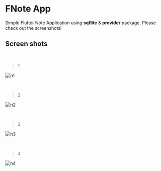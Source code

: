 # FNote App

Simple Flutter Note Application using **sqflite** & **provider** package. Please check out the screenshots!


## Screen shots
&nbsp;


>1
>
![n1](https://user-images.githubusercontent.com/88334469/168099181-547606bf-a702-410d-9ca2-d12bcbbd65c9.jpg)


&nbsp;



> 2
> 
![n2](https://user-images.githubusercontent.com/88334469/168099266-0645bfdb-da8d-4818-822e-efbcb9001485.jpg)





&nbsp;


>3
>
![n3](https://user-images.githubusercontent.com/88334469/168099308-8874cd76-4cd8-41e3-87a9-c80f2c04324f.jpg)


&nbsp;


>4
>
![n4](https://user-images.githubusercontent.com/88334469/168099325-b4abc11e-eb4d-45b7-b8eb-00df0371ed02.jpg)

